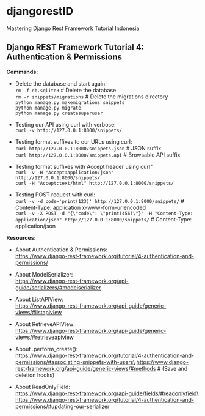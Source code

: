 # djangorestID

Mastering Django Rest Framework Tutorial Indonesia

## Django REST Framework Tutorial 4: Authentication & Permissions

**Commands:**
* Delete the database and start again:\
```rm -f db.sqlite3```  # Delete the database\
```rm -r snippets/migrations``` # Delete the migrations directory\
```python manage.py makemigrations snippets```\
```python manage.py migrate```\
```python manage.py createsuperuser```

* Testing our API using curl with verbose:\
```curl -v http://127.0.0.1:8000/snippets/```

* Testing format suffixes to our URLs using curl:\
```curl http://127.0.0.1:8000/snippets.json``` # JSON suffix\
```curl http://127.0.0.1:8000/snippets.api``` # Browsable API suffix

* Testing format suffixes with Accept header using curl"\
```curl -v -H "Accept:application/json" http://127.0.0.1:8000/snippets/```\
```curl -H "Accept:text/html" http://127.0.0.1:8000/snippets/```

* Testing POST request with curl:\
```curl -v -d code='print(123)' http://127.0.0.1:8000/snippets/``` # Content-Type: application x-www-form-urlencoded\
```curl -v -X POST -d "{\"code\": \"print(456)\"}" -H "Content-Type: application/json" http://127.0.0.1:8000/snippets/``` # Content-Type: application/json

**Resources:**
* About Authentication & Permissions:\
https://www.django-rest-framework.org/tutorial/4-authentication-and-permissions/

* About ModelSerializer:\
https://www.django-rest-framework.org/api-guide/serializers/#modelserializer

* About ListAPIView:\
https://www.django-rest-framework.org/api-guide/generic-views/#listapiview

* About RetrieveAPIView:\
https://www.django-rest-framework.org/api-guide/generic-views/#retrieveapiview

* About .perform_create():\
https://www.django-rest-framework.org/tutorial/4-authentication-and-permissions/#associating-snippets-with-users\
https://www.django-rest-framework.org/api-guide/generic-views/#methods # (Save and deletion hooks)

* About ReadOnlyField:\
https://www.django-rest-framework.org/api-guide/fields/#readonlyfield\
https://www.django-rest-framework.org/tutorial/4-authentication-and-permissions/#updating-our-serializer

